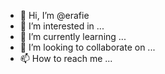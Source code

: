 - 👋 Hi, I’m @erafie
- 👀 I’m interested in ...
- 🌱 I’m currently learning ...
- 💞️ I’m looking to collaborate on ...
- 📫 How to reach me ...

<!---
erafie/erafie is a ✨ special ✨ repository because its `README.md` (this file) appears on your GitHub profile.
You can click the Preview link to take a look at your changes.
--->
